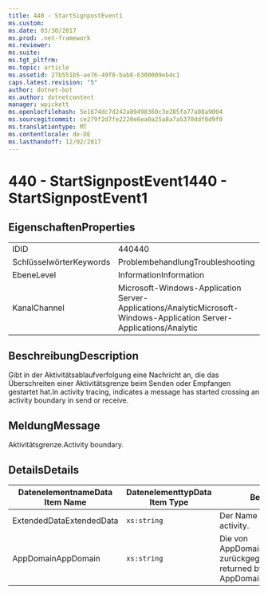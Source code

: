 ```yaml
---
title: 440 - StartSignpostEvent1
ms.custom: 
ms.date: 03/30/2017
ms.prod: .net-framework
ms.reviewer: 
ms.suite: 
ms.tgt_pltfrm: 
ms.topic: article
ms.assetid: 27b551b5-ae76-49f8-bab8-6300009eb4c1
caps.latest.revision: "5"
author: dotnet-bot
ms.author: dotnetcontent
manager: wpickett
ms.openlocfilehash: 5e1674dc7d242a89498360c3e285fa77a08a9004
ms.sourcegitcommit: ce279f2d7fe2220e6ea0a25a8a7a5370ddf8d9f0
ms.translationtype: MT
ms.contentlocale: de-DE
ms.lasthandoff: 12/02/2017
---
```

# <a name="440---startsignpostevent1"></a><span data-ttu-id="de018-102">440 - StartSignpostEvent1</span><span class="sxs-lookup"><span data-stu-id="de018-102">440 - StartSignpostEvent1</span></span>
## <a name="properties"></a><span data-ttu-id="de018-103">Eigenschaften</span><span class="sxs-lookup"><span data-stu-id="de018-103">Properties</span></span>  
  
|||  
|-|-|  
|<span data-ttu-id="de018-104">ID</span><span class="sxs-lookup"><span data-stu-id="de018-104">ID</span></span>|<span data-ttu-id="de018-105">440</span><span class="sxs-lookup"><span data-stu-id="de018-105">440</span></span>|  
|<span data-ttu-id="de018-106">Schlüsselwörter</span><span class="sxs-lookup"><span data-stu-id="de018-106">Keywords</span></span>|<span data-ttu-id="de018-107">Problembehandlung</span><span class="sxs-lookup"><span data-stu-id="de018-107">Troubleshooting</span></span>|  
|<span data-ttu-id="de018-108">Ebene</span><span class="sxs-lookup"><span data-stu-id="de018-108">Level</span></span>|<span data-ttu-id="de018-109">Information</span><span class="sxs-lookup"><span data-stu-id="de018-109">Information</span></span>|  
|<span data-ttu-id="de018-110">Kanal</span><span class="sxs-lookup"><span data-stu-id="de018-110">Channel</span></span>|<span data-ttu-id="de018-111">Microsoft-Windows-Application Server-Applications/Analytic</span><span class="sxs-lookup"><span data-stu-id="de018-111">Microsoft-Windows-Application Server-Applications/Analytic</span></span>|  
  
## <a name="description"></a><span data-ttu-id="de018-112">Beschreibung</span><span class="sxs-lookup"><span data-stu-id="de018-112">Description</span></span>  
 <span data-ttu-id="de018-113">Gibt in der Aktivitätsablaufverfolgung eine Nachricht an, die das Überschreiten einer Aktivitätsgrenze beim Senden oder Empfangen gestartet hat.</span><span class="sxs-lookup"><span data-stu-id="de018-113">In activity tracing, indicates a message has started crossing an activity boundary in send or receive.</span></span>  
  
## <a name="message"></a><span data-ttu-id="de018-114">Meldung</span><span class="sxs-lookup"><span data-stu-id="de018-114">Message</span></span>  
 <span data-ttu-id="de018-115">Aktivitätsgrenze.</span><span class="sxs-lookup"><span data-stu-id="de018-115">Activity boundary.</span></span>  
  
## <a name="details"></a><span data-ttu-id="de018-116">Details</span><span class="sxs-lookup"><span data-stu-id="de018-116">Details</span></span>  
  
|<span data-ttu-id="de018-117">Datenelementname</span><span class="sxs-lookup"><span data-stu-id="de018-117">Data Item Name</span></span>|<span data-ttu-id="de018-118">Datenelementtyp</span><span class="sxs-lookup"><span data-stu-id="de018-118">Data Item Type</span></span>|<span data-ttu-id="de018-119">Beschreibung</span><span class="sxs-lookup"><span data-stu-id="de018-119">Description</span></span>|  
|--------------------|--------------------|-----------------|  
|<span data-ttu-id="de018-120">ExtendedData</span><span class="sxs-lookup"><span data-stu-id="de018-120">ExtendedData</span></span>|`xs:string`|<span data-ttu-id="de018-121">Der Name der Aktivität.</span><span class="sxs-lookup"><span data-stu-id="de018-121">The name of the activity.</span></span>|  
|<span data-ttu-id="de018-122">AppDomain</span><span class="sxs-lookup"><span data-stu-id="de018-122">AppDomain</span></span>|`xs:string`|<span data-ttu-id="de018-123">Die von AppDomain.CurrentDomain.FriendlyName zurückgegebene Zeichenfolge.</span><span class="sxs-lookup"><span data-stu-id="de018-123">The string returned by AppDomain.CurrentDomain.FriendlyName.</span></span>|
